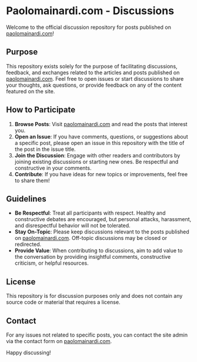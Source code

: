 # Paolomainardi.com - Discussions

Welcome to the official discussion repository for posts published on [paolomainardi.com](https://www.paolomainardi.com)!

## Purpose

This repository exists solely for the purpose of facilitating discussions, feedback, and exchanges related to the articles and posts published on [paolomainardi.com](https://www.paolomainardi.com). Feel free to open issues or start discussions to share your thoughts, ask questions, or provide feedback on any of the content featured on the site.

## How to Participate

1. **Browse Posts**: Visit [paolomainardi.com](https://www.paolomainardi.com) and read the posts that interest you.
2. **Open an Issue**: If you have comments, questions, or suggestions about a specific post, please open an issue in this repository with the title of the post in the issue title.
3. **Join the Discussion**: Engage with other readers and contributors by joining existing discussions or starting new ones. Be respectful and constructive in your comments.
4. **Contribute**: If you have ideas for new topics or improvements, feel free to share them!

## Guidelines

- **Be Respectful**: Treat all participants with respect. Healthy and constructive debates are encouraged, but personal attacks, harassment, and disrespectful behavior will not be tolerated.
- **Stay On-Topic**: Please keep discussions relevant to the posts published on [paolomainardi.com](https://www.paolomainardi.com). Off-topic discussions may be closed or redirected.
- **Provide Value**: When contributing to discussions, aim to add value to the conversation by providing insightful comments, constructive criticism, or helpful resources.

## License

This repository is for discussion purposes only and does not contain any source code or material that requires a license.

## Contact

For any issues not related to specific posts, you can contact the site admin via the contact form on [paolomainardi.com](https://www.paolomainardi.com/contact).

Happy discussing!
